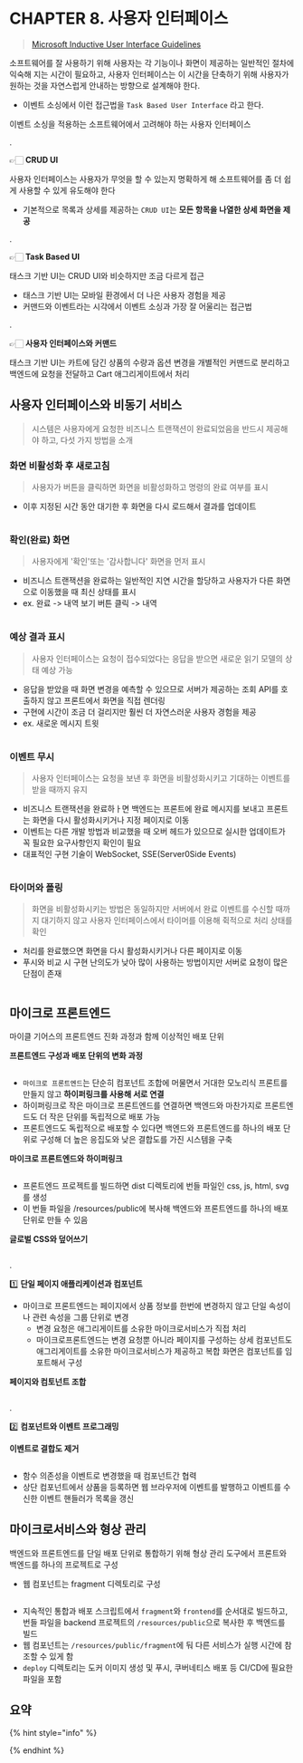 # CHAPTER 8. 사용자 인터페이스

> [Microsoft Inductive User Interface Guidelines](https://learn.microsoft.com/en-us/previous-versions/ms997506(v=msdn.10)?redirectedfrom=MSDN)

소프트웨어를 잘 사용하기 위해 사용자는 각 기능이나 화면이 제공하는 일반적인 절차에 익숙해 지는 시간이 필요하고, 사용자 인터페이스는 이 시간을 단축하기 위해 사용자가 원하는 것을 자연스럽게 안내하는 방향으로 설계해야 한다.
- 이벤트 소싱에서 이런 접근법을 `Task Based User Interface` 라고 한다.

이벤트 소싱을 적용하는 소프트웨어에서 고려해야 하는 사용자 인터페이스

.

👉🏻 **CRUD UI**

사용자 인터페이스는 사용자가 무엇을 할 수 있는지 명확하게 해 소프트웨어를 좀 더 쉽게 사용할 수 있게 유도해야 한다
- 기본적으로 목록과 상세를 제공하는 `CRUD UI`는 **모든 항목을 나열한 상세 화면을 제공**

.

👉🏻 **Task Based UI**

태스크 기반 UI는 CRUD UI와 비슷하지만 조금 다르게 접근
- 태스크 기반 UI는 모바일 환경에서 더 나은 사용자 경험을 제공
- 커맨드와 이벤트라는 시각에서 이벤트 소싱과 가장 잘 어울리는 접근법

.

👉🏻 **사용자 인터페이스와 커맨드**

태스크 기반 UI는 카트에 담긴 상품의 수량과 옵션 변경을 개별적인 커맨드로 분리하고 백엔드에 요청을 전달하고 Cart 애그리게이트에서 처리

## 사용자 인터페이스와 비동기 서비스

> 시스템은 사용자에게 요청한 비즈니스 트랜잭션이 완료되었음을 반드시 제공해야 하고, 다섯 가지 방법을 소개

### 화면 비활성화 후 새로고침

> 사용자가 버튼을 클릭하면 화면을 비활성화하고 명령의 완료 여부를 표시

- 이후 지정된 시간 동안 대기한 후 화면을 다시 로드해서 결과를 업데이트

<figure><img src="../../.gitbook/assets/microservices-eventsourcing/8-14.png" alt=""><figcaption></figcaption></figure>

### 확인(완료) 화면

> 사용자에게 '확인'또는 '감사합니다' 화면을 먼저 표시

- 비즈니스 트랜잭션을 완료하는 일반적인 지연 시간을 할당하고 사용자가 다른 화면으로 이동했을 때 최신 상태를 표시
- ex. 완료 -> 내역 보기 버튼 클릭 -> 내역

<figure><img src="../../.gitbook/assets/microservices-eventsourcing/8-15.png" alt=""><figcaption></figcaption></figure>

### 예상 결과 표시

> 사용자 인터페이스는 요청이 접수되었다는 응답을 받으면 새로운 읽기 모델의 상태 예상 가능

- 응답을 받았을 때 화면 변경을 예측할 수 있으므로 서버가 제공하는 조회 API를 호출하지 않고 프론트에서 화면을 직접 렌더링
- 구현에 시간이 조금 더 걸리지만 훨씬 더 자연스러운 사용자 경험을 제공
- ex. 새로운 메시지 트윗

<figure><img src="../../.gitbook/assets/microservices-eventsourcing/8-16.png" alt=""><figcaption></figcaption></figure>

### 이벤트 무시

>사용자 인터페이스는 요청을 보낸 후 화면을 비활성화시키고 기대하는 이벤트를 받을 때까지 유지

- 비즈니스 트랜잭션을 완료하ㅏ면 백엔드는 프론트에 완료 메시지를 보내고 프론트는 화면을 다시 활성화시키거나 지정 페이지로 이동
- 이벤트는 다른 개발 방법과 비교했을 때 오버 헤드가 있으므로 실시한 업데이트가 꼭 필요한 요구사항인지 확인이 필요
- 대표적인 구현 기술이 WebSocket, SSE(Server0Side Events)

<figure><img src="../../.gitbook/assets/microservices-eventsourcing/8-17.png" alt=""><figcaption></figcaption></figure>

### 타이머와 폴링

> 화면을 비활성화시키는 방법은 동일하지만 서버에서 완료 이벤트를 수신할 때까지 대기하지 않고 사용자 인터페이스에서 타이머를 이용해 쥑적으로 처리 상태를 확인

- 처리를 완료했으면 화면을 다시 활성화시키거나 다른 페이지로 이동
- 푸시와 비교 시 구현 난의도가 낮아 많이 사용하는 방법이지만 서버로 요청이 많은 단점이 존재

<figure><img src="../../.gitbook/assets/microservices-eventsourcing/8-18.png" alt=""><figcaption></figcaption></figure>

## 마이크로 프론트엔드

마이클 기어스의 프론트엔드 진화 과정과 함께 이상적인 배포 단위

**프론트엔드 구성과 배포 단위의 변화 과정**

<figure><img src="../../.gitbook/assets/microservices-eventsourcing/8-22.png" alt=""><figcaption></figcaption></figure>

- `마이크로 프론트엔드`는 단순히 컴포넌트 조합에 머물면서 거대한 모노리식 프론트를 만들지 않고 **하이퍼링크를 사용해 서로 연결**
- 하이퍼링크로 작은 마이크로 프론트엔드를 연결하면 백엔드와 마찬가지로 프론트엔드도 더 작은 단위를 독립적으로 배포 가능
- 프론트엔드도 독립적으로 배포할 수 있다면 백엔드와 프론트엔드를 하나의 배포 단위로 구성해 더 높은 응집도와 낮은 결합도를 가진 시스템을 구축

**마이크로 프론트엔드와 하이퍼링크**

<figure><img src="../../.gitbook/assets/microservices-eventsourcing/8-23.png" alt=""><figcaption></figcaption></figure>

- 프론트엔드 프로젝트를 빌드하면 dist 디렉토리에 번들 파일인 css, js, html, svg를 생성
- 이 번들 파일을 /resources/public에 복사해 백엔드와 프론트엔드를 하나의 배포 단위로 만들 수 있음

**글로벌 CSS와 덮어쓰기**

<figure><img src="../../.gitbook/assets/microservices-eventsourcing/8-24.png" alt=""><figcaption></figcaption></figure>

.

1️⃣ **단일 페이지 애플리케이션과 컴포넌트**

- 마이크로 프론트엔드는 페이지에서 상품 정보를 한번에 변경하지 않고 단일 속성이나 관련 속성을 그룹 단위로 변경
  - 변경 요청은 애그리게이트를 소유한 마이크로서비스가 직접 처리
  - 마이크로프론트엔드는 변경 요청뿐 아니라 페이지를 구성하는 상세 컴포넌트도 애그리게이트를 소유한 마이크로서비스가 제공하고 복합 화면은 컴포넌트를 임포트해서 구성

**페이지와 컴토넌트 조합**

<figure><img src="../../.gitbook/assets/microservices-eventsourcing/8-26.png" alt=""><figcaption></figcaption></figure>

.

2️⃣ **컴포넌트와 이벤트 프로그래밍**

**이벤트로 결합도 제거**

<figure><img src="../../.gitbook/assets/microservices-eventsourcing/8-29.png" alt=""><figcaption></figcaption></figure>

- 함수 의존성을 이벤트로 변경했을 때 컴포넌트간 협력
- 상단 컴포넌트에서 상품을 등록하면 웹 브라우저에 이벤트를 발행하고 이벤트를 수신한 이벤트 핸들러가 목록을 갱신

## 마이크로서비스와 형상 관리

백엔드와 프론트엔드를 단일 배포 단위로 통합하기 위해 형상 관리 도구에서 프론트와 백엔드를 하나의 프로젝트로 구성
- 웹 컴포넌트는 fragment 디렉토리로 구성

<figure><img src="../../.gitbook/assets/microservices-eventsourcing/8-35.png" alt=""><figcaption></figcaption></figure>

- 지속적인 통합과 배포 스크립트에서 `fragment`와 `frontend`를 순서대로 빌드하고, 번들 파일을 backend 프로젝트의 `/resources/public`으로 복사한 후 백엔드를 빌드
- 웹 컴포넌트는 `/resources/public/fragment`에 둬 다른 서비스가 실행 시간에 참조할 수 있게 함
- `deploy` 디렉토리는 도커 이미지 생성 및 푸시, 쿠버네티스 배포 등 CI/CD에 필요한 파일을 포함

## 요약

{% hint style="info" %}


{% endhint %}